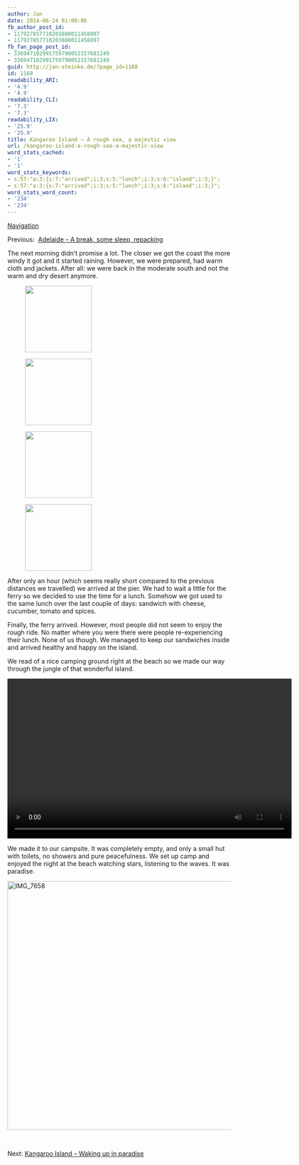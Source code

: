 ```yaml
---
author: Jan
date: 2014-06-24 01:09:06
fb_author_post_id:
- 117927857710203880011458897
- 117927857710203880011458897
fb_fan_page_post_id:
- 336947102991759790052157681249
- 336947102991759790052157681249
guid: http://jan-steinke.de/?page_id=1168
id: 1168
readability_ARI:
- '4.9'
- '4.9'
readability_CLI:
- '7.3'
- '7.3'
readability_LIX:
- '25.9'
- '25.9'
title: Kangaroo Island – A rough sea, a majestic view
url: /kangaroo-island-a-rough-sea-a-majestic-view
word_stats_cached:
- '1'
- '1'
word_stats_keywords:
- s:57:"a:3:{s:7:"arrived";i:3;s:5:"lunch";i:3;s:6:"island";i:3;}";
- s:57:"a:3:{s:7:"arrived";i:3;s:5:"lunch";i:3;s:6:"island";i:3;}";
word_stats_word_count:
- '234'
- '234'
---
```


[Navigation](https://jan-steinke.de/wordpress/en/blog/2013/10/06/the-stuart-highway/)

Previous:  [Adelaide – A break, some sleep, repacking](https://jan-steinke.de/wordpress/en/adelaide-a-break-some-sleep-repacking/)

The next morning didn&#8217;t promise a lot. The closer we got the coast the more windy it got and it started raining. However, we were prepared, had warm cloth and jackets. After all: we were back in the moderate south and not the warm and dry desert anymore.

<div id='gallery-7' class='gallery galleryid-1168 gallery-columns-4 gallery-size-thumbnail'>
  <figure class='gallery-item'> 
  
  <div class='gallery-icon landscape'>
    <a href='http://jan-steinke.de/wordpress/de/img_7591/'><img width="150" height="150" src="http://jan-steinke.de/wordpress/wp-content/uploads/2016/02/IMG_7591-150x150.jpg" class="attachment-thumbnail size-thumbnail" alt="" /></a>
  </div></figure><figure class='gallery-item'> 
  
  <div class='gallery-icon landscape'>
    <a href='http://jan-steinke.de/wordpress/de/img_7594/'><img width="150" height="150" src="http://jan-steinke.de/wordpress/wp-content/uploads/2016/02/IMG_7594-150x150.jpg" class="attachment-thumbnail size-thumbnail" alt="" /></a>
  </div></figure><figure class='gallery-item'> 
  
  <div class='gallery-icon portrait'>
    <a href='http://jan-steinke.de/wordpress/de/img_7584/'><img width="150" height="150" src="http://jan-steinke.de/wordpress/wp-content/uploads/2016/02/IMG_7584-150x150.jpg" class="attachment-thumbnail size-thumbnail" alt="" /></a>
  </div></figure><figure class='gallery-item'> 
  
  <div class='gallery-icon landscape'>
    <a href='http://jan-steinke.de/wordpress/de/img_7580/'><img width="150" height="150" src="http://jan-steinke.de/wordpress/wp-content/uploads/2016/02/IMG_7580-150x150.jpg" class="attachment-thumbnail size-thumbnail" alt="" /></a>
  </div></figure>
</div>

After only an hour (which seems really short compared to the previous distances we travelled) we arrived at the pier. We had to wait a little for the ferry so we decided to use the time for a lunch. Somehow we got used to the same lunch over the last couple of days: sandwich with cheese, cucumber, tomato and spices.

Finally, the ferry arrived. However, most people did not seem to enjoy the rough ride. No matter where you were there were people re-experiencing their lunch. None of us though. We managed to keep our sandwiches inside and arrived healthy and happy on the island.

We read of a nice camping ground right at the beach so we made our way through the jungle of that wonderful island.

<div style="width: 640px;" class="wp-video">
  <!--[if lt IE 9]><![endif]--><video class="wp-video-shortcode" id="video-1168-1" width="640" height="360" preload="metadata" controls="controls"><source type="video/mp4" src="https://jan-steinke.de/wordpress/wp-content/uploads/2014/06/test.m4v?_=1" />
  
  <a href="https://jan-steinke.de/wordpress/wp-content/uploads/2014/06/test.m4v">https://jan-steinke.de/wordpress/wp-content/uploads/2014/06/test.m4v</a></video>
</div>

We made it to our campsite. It was completely empty, and only a small hut with toilets, no showers and pure peacefulness. We set up camp and enjoyed the night at the beach watching stars, listening to the waves. It was paradise.

<img class="alignright size-large wp-image-1383" src="https://jan-steinke.de/wordpress/wp-content/uploads/2016/02/IMG_7658-1024x683.jpg" alt="IMG_7658" width="840" height="560" srcset="https://jan-steinke.de/wordpress/wp-content/uploads/2016/02/IMG_7658-1024x683.jpg 1024w, https://jan-steinke.de/wordpress/wp-content/uploads/2016/02/IMG_7658-300x200.jpg 300w, https://jan-steinke.de/wordpress/wp-content/uploads/2016/02/IMG_7658-768x512.jpg 768w, https://jan-steinke.de/wordpress/wp-content/uploads/2016/02/IMG_7658-1200x800.jpg 1200w" sizes="(max-width: 709px) 85vw, (max-width: 909px) 67vw, (max-width: 1362px) 62vw, 840px" />

&nbsp;

Next: [Kangaroo Island – Waking up in paradise](https://jan-steinke.de/wordpress/en/kangaroo-island-waking-up-in-paradise/)